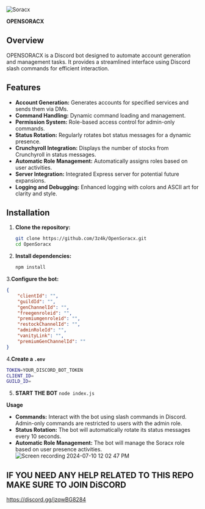 ![Soracx](https://cdn.discordapp.com/attachments/1259785538144309329/1260118897928044625/ar_1.png?ex=668e28ad&is=668cd72d&hm=4acdbafa83010edf7c17619ac4b7c0a1b47119f17579c80ac3d93c234d035014&)


**OPENSORACX**

## Overview

OPENSORACX is a Discord bot designed to automate account generation and management tasks. It provides a streamlined interface using Discord slash commands for efficient interaction.

## Features

- **Account Generation:** Generates accounts for specified services and sends them via DMs.
- **Command Handling:** Dynamic command loading and management. 
- **Permission System:** Role-based access control for admin-only commands.
- **Status Rotation:** Regularly rotates bot status messages for a dynamic presence.
- **Crunchyroll Integration:** Displays the number of stocks from Crunchyroll in status messages.
- **Automatic Role Management:** Automatically assigns roles based on user activities.
- **Server Integration:** Integrated Express server for potential future expansions.
- **Logging and Debugging:** Enhanced logging with colors and ASCII art for clarity and style.

## Installation

1. **Clone the repository:**
   ```sh
   git clone https://github.com/3z4k/OpenSoracx.git
   cd OpenSoracx
   
2. **Install dependencies:**
   ```sh
   npm install

3.**Configure the bot:**
```json
{
    "clientId": "",
    "guildId": "",
    "genChannelId": "",
    "freegenroleid": "",
    "premiumgenroleid": "",
    "restockChannelId": "",
    "adminRoleId": "",
    "vanityLink": "",
    "premiumGenChannelId": ""
}
```

4.**Create a `.env`**
```sh
TOKEN=YOUR_DISCORD_BOT_TOKEN
CLIENT_ID=
GUILD_ID=
```
5. **START THE BOT**
```node index.js```

**Usage**
* **Commands:** Interact with the bot using slash commands in Discord. Admin-only commands are restricted to users with the admin role.
* **Status Rotation:** The bot will automatically rotate its status messages every 10 seconds.
* **Automatic Role Management:** The bot will manage the Soracx role based on user presence activities.
![Screen recording 2024-07-10 12 02 47 PM](https://github.com/3z4k/Soracx-GenBot/assets/91467994/ba8bca97-7549-4222-98d4-4e7f682e79f8)

## IF YOU NEED ANY HELP RELATED TO THIS REPO MAKE SURE TO JOIN DiSCORD
https://discord.gg/jzqwBG8284
